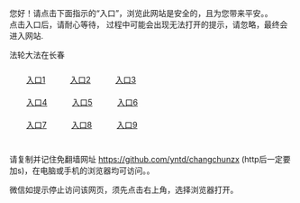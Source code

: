 您好！请点击下面指示的“入口”，浏览此网站是安全的，且为您带来平安。。 <br/>
点击入口后，请耐心等待， 过程中可能会出现无法打开的提示，请忽略，最终会进入网站. </br>

法轮大法在长春<br/>
<div style="padding:10px"><a style="margin:20px" target="_blank" href="https://dwc0a62vl1pzc.cloudfront.net/2Qpsp?ankdie" id="ccLink1" rel="nofollow">入口1</a> <a target="_blank" style="margin:20px" href="https://d1a3rxbfwo9e9m.cloudfront.net/2Qpsp?uvxzx" id="ccLink2" rel="nofollow">入口2</a> <a style="margin:20px" target="_blank" href="https://dp4s6s5wxlcvd.cloudfront.net/2Qpsp?tnrkqjg" id="ccLink3" rel="nofollow">入口3</a></div>

<div style="padding:10px" ><a style="margin:20px" target="_blank" href="https://dwc0a62vl1pzc.cloudfront.net/2Qpsp?ankdie" id="ccLink4" rel="nofollow">入口4</a> <a style="margin:20px" href="https://d1a3rxbfwo9e9m.cloudfront.net/2Qpsp?uvxzx" target="_blank" id="ccLink5" rel="nofollow">入口5</a> <a style="margin:20px" href="https://dp4s6s5wxlcvd.cloudfront.net/2Qpsp?tnrkqjg" target="_blank" id="ccLink6" rel="nofollow">入口6</a></div>

<div style="padding:10px"><a style="margin:20px" target="_blank" href="https://dwc0a62vl1pzc.cloudfront.net/2Qpsp?ankdie" id="ccLink7" rel="nofollow">入口7</a> <a style="margin:20px" href="https://d1a3rxbfwo9e9m.cloudfront.net/2Qpsp?uvxzx" target="_blank" id="ccLink8" rel="nofollow">入口8</a> <a style="margin:20px" target="_blank" href="https://dp4s6s5wxlcvd.cloudfront.net/2Qpsp?tnrkqjg" id="ccLink9" rel="nofollow">入口9</a></div>

<br/>



请复制并记住免翻墙网址 https://github.com/yntd/changchunzx (http后一定要加s)，在电脑或手机的浏览器均可访问。。<br/>

微信如提示停止访问该网页，须先点击右上角，选择浏览器打开。
